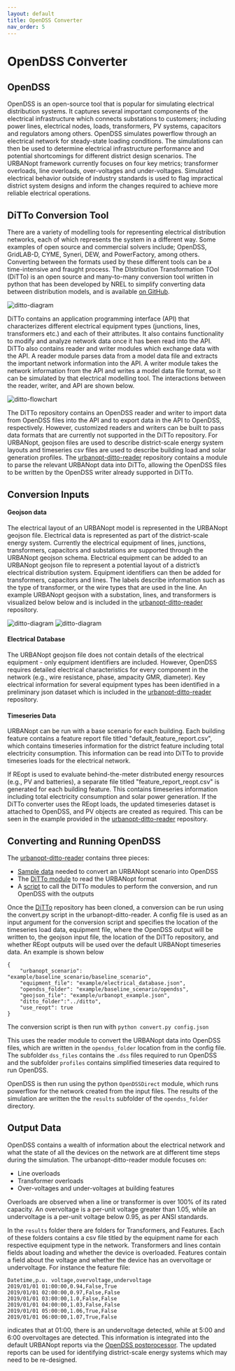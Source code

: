 ```yaml
---
layout: default
title: OpenDSS Converter
nav_order: 5
---
```

# OpenDSS Converter

## OpenDSS

OpenDSS is an open-source tool that is popular for simulating electrical distribution systems. It captures several important components of the electrical infrastructure which connects substations to customers; including power lines, electrical nodes, loads, transformers, PV systems, capacitors and regulators among others. OpenDSS simulates powerflow through an electrical network for steady-state loading conditions. The simulations can then be used to determine electrical infrastructure performance and potential shortcomings for different district design scenarios. The URBANopt framework currently focuses on four key metrics; transformer overloads, line overloads, over-voltages and under-voltages. Simulated electrical behavior outside of industry standards is used to flag impractical district system designs and inform the changes required to achieve more reliable electrical operations.

## DiTTo Conversion Tool
There are a variety of modelling tools for representing electrical distribution networks, each of which represents the system in a different way. Some examples of open source and commercial solvers include; OpenDSS, GridLAB-D, CYME, Syneri, DEW, and PowerFactory, among others. Converting between the formats used by these different tools can be a time-intensive and fraught process. The DIstribution Transformation TOol (DiTTo) is an open source and many-to-many conversion tool written in python that has been developed by NREL to simplify converting data between distribution models, and is available [on GitHub](https://github.com/NREL/ditto/).

![ditto-diagram](../doc_files/opendss-ditto-diagram.png)

 DiTTo contains an application programming interface (API) that characterizes different electrical equipment types (junctions, lines, transformers etc.) and each of their attributes. It also contains functionality to modify and analyze network data once it has been read into the API. DiTTo also contains reader and writer modules which exchange data with the API. A reader module parses data from a model data file and extracts the important network information into the API. A writer module takes the network information from the API and writes a model data file format, so it can be simulated by that electrical modelling tool. The interactions between the reader, writer, and API are shown below.

![ditto-flowchart](../doc_files/opendss-ditto-workflow.png)

The DiTTo repository contains an OpenDSS reader and writer to import data from OpenDSS files into the API and to export data in the API to OpenDSS, respectively. However, customized readers and writers can be built to pass data formats that are currently not supported in the DiTTo repository. For URBANopt, geojson files are used to describe district-scale energy system layouts and timeseries csv files are used to describe building load and solar generation profiles. The [urbanopt-ditto-reader](https://github.com/urbanopt/urbanopt-ditto-reader/tree/master/reader) repository contains a module to parse the relevant URBANopt data into DiTTo, allowing the OpenDSS files to be written by the OpenDSS writer already supported in DiTTo.  

## Conversion Inputs
#### Geojson data
The electrical layout of an URBANopt model is represented in the URBANopt geojson file. Electrical data is represented as part of the district-scale energy system. Currently the electrical equipment of lines, junctions, transformers, capacitors and substations are supported through the URBANopt geojson schema. Electrical equipment can be added to an URBANopt geojson file to represent a potential layout of a district’s electrical distribution system. Equipment identifiers can then be added for transformers, capacitors and lines. The labels describe information such as the type of transformer, or the wire types that are used in the line. An example URBANopt geojson with a substation, lines, and transformers is visualized below below and is included in the [urbanopt-ditto-reader](https://github.com/urbanopt/urbanopt-ditto-reader/blob/master/example/urbanopt_example.json) repository.

![ditto-diagram](../doc_files/opendss-example_system.png)
![ditto-diagram](../doc_files/opendss-example_colors.png)
#### Electrical Database
The URBANopt geojson file does not contain details of the electrical equipment - only equipment identifiers are included. However, OpenDSS requires detailed electrical characteristics for every component in the network (e.g., wire resistance, phase, ampacity GMR, diameter). Key electrical information for several equipment types has been identified in a preliminary json dataset which is included in the  [urbanopt-ditto-reader](https://github.com/urbanopt/urbanopt-ditto-reader/blob/master/example/electrical_database.json) repository. 

#### Timeseries Data

URBANopt can be run with a base scenario for each building. Each building feature contains a feature report file titled "default_feature_report.csv", which contains timeseries information for the district feature including total electricity consumption. This information can be read into DiTTo to provide timeseries loads for the electrical network.

If REopt is used to evaluate behind-the-meter distributed energy resources (e.g., PV and batteries), a separate file titled "feature_report_reopt.csv" is generated for each building feature. This contains timeseries information including total electricity consumption and solar power generation. If the DiTTo converter uses the REopt loads, the updated timeseries dataset is attached to OpenDSS, and PV objects are created as required. This can be seen in the example provided in the [urbanopt-ditto-reader](https://github.com/urbanopt/urbanopt-ditto-reader/blob/master/example/baseline_scenario/baseline_scenario) repository.

## Converting and Running OpenDSS

The [urbanopt-ditto-reader](https://github.com/urbanopt/urbanopt-ditto-reader) contains three pieces:

 - [Sample data](https://github.com/urbanopt/urbanopt-ditto-reader/tree/master/example) needed to convert an URBANopt scenario into OpenDSS
 - The [DiTTo module](https://github.com/urbanopt/urbanopt-ditto-reader/tree/master/reader) to read the URBANopt format
 - A [script](https://github.com/urbanopt/urbanopt-ditto-reader/blob/master/convert.py) to call the DiTTo modules to perform the conversion, and run OpenDSS with the outputs

Once the [DiTTo](https://github.com/NREL/ditto/) repository has been cloned, a conversion can be run using the convert.py script in the urbanopt-ditto-reader. A config file is used as an input argument for the conversion script and specifies the location of the timeseries load data, equipment file, where the OpenDSS output will be written to, the geojson input file, the location of the DiTTo repository, and whether REopt outputs will be used over the default URBANopt timeseries data. An example is shown below
```
{
    "urbanopt_scenario": "example/baseline_scenario/baseline_scenario",
    "equipment_file": "example/electrical_database.json",
    "opendss_folder": "example/baseline_scenario/opendss",
    "geojson_file": "example/urbanopt_example.json",
    "ditto_folder":"../ditto",
    "use_reopt": true
}
```
The conversion script is then run with 
`python convert.py config.json`

This uses the reader module to convert the URBANopt data into OpenDSS files, which are written in the `opendss_folder` location from in the config file. The subfolder `dss_files` contains the `.dss` files required to run OpenDSS and the subfolder `profiles` contains simplified timeseries data required to run OpenDSS. 

OpenDSS is then run using the python `OpenDSSDirect` module, which runs powerflow for the network created from the input files. The results of the simulation are written the the `results` subfolder of the `opendss_folder` directory.

## Output Data

OpenDSS contains a wealth of information about the electrical network and what the state of all the devices on the network are at different time steps during the simulation. The urbanopt-ditto-reader module focuses on:
- Line overloads
- Transformer overloads
- Over-voltages and under-voltages at building features

Overloads are observed when a line or transformer is over 100% of its rated capacity. An overvoltage is a per-unit voltage greater than 1.05, while an undervoltage is a per-unit voltage below 0.95, as per ANSI standards.

In the `results` folder there are folders for Transformers, and Features. Each of these folders contains a csv file titled by the equipment name for each respective equipment type in the network. Transformers and lines contain fields about loading and whether the device is overloaded. Features contain a field about the voltage and whether the device has an overvoltage or undervoltage. For instance the feature file:
```
Datetime,p.u. voltage,overvoltage,undervoltage
2019/01/01 01:00:00,0.94,False,True
2019/01/01 02:00:00,0.97,False,False
2019/01/01 03:00:00,1.0,False,False
2019/01/01 04:00:00,1.03,False,False
2019/01/01 05:00:00,1.06,True,False
2019/01/01 06:00:00,1.07,True,False
```
indicates that at 01:00, there is an undervoltage detected, while at 5:00 and 6:00 overvoltages are detected. This information is integrated into the default URBANopt reports via the [OpenDSS postprocessor](https://github.com/urbanopt/urbanopt.github.io/blob/develop/customization/post_processor.md). The updated reports can be used for identifying district-scale energy systems which may need to be re-designed.
